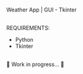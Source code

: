 <br/>Weather App | GUI - Tkinter


<br/>REQUIREMENTS:
* Python
* Tkinter



<br/>:construction: Work in progress... :construction:
